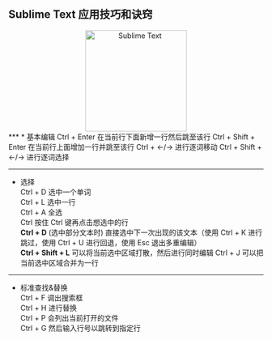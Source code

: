 ## Sublime Text 应用技巧和诀窍  
<div align=center>
<img src="https://upload.wikimedia.org/wikipedia/en/4/4c/Sublime_Text_Logo.png" width="200" height="200" alt="Sublime Text"/>
</div>
***
* 基本编辑  
Ctrl + Enter	在当前行下面新增一行然后跳至该行  
Ctrl + Shift + Enter	在当前行上面增加一行并跳至该行  
Ctrl + ←/→	进行逐词移动  
Ctrl + Shift + ←/→	进行逐词选择  

***
* 选择  
Ctrl + D	选中一个单词  
Ctrl + L	选中一行  
Ctrl + A	全选  
Ctrl 按住 Ctrl	键再点击想选中的行  
**Ctrl + D**	(选中部分文本时) 直接选中下一次出现的该文本（使用 Ctrl + K 进行跳过，使用 Ctrl + U 进行回退，使用 Esc 退出多重编辑）   
**Ctrl + Shift + L**	可以将当前选中区域打散，然后进行同时编辑
Ctrl + J	可以把当前选中区域合并为一行  

***
* 标准查找&替换  
Ctrl + F	调出搜索框  
Ctrl + H	进行替换  
Ctrl + P	会列出当前打开的文件  
Ctrl + G	然后输入行号以跳转到指定行  